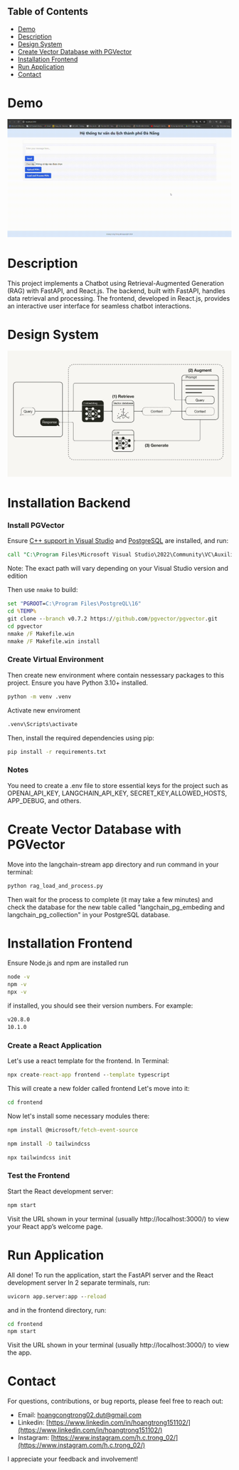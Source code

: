 ## Table of Contents
- [Demo](#demo)
- [Description](#description)
- [Design System](#design-system)
- [Create Vector Database with PGVector](#vector-database)
- [Installation Frontend](#installation-frontend)
- [Run Application](#run-application)
- [Contact](#contact)

# Demo
![Demo](./chatbot.gif)
# Description
This project implements a Chatbot using Retrieval-Augmented Generation (RAG) with FastAPI, and React.js. The backend, built with FastAPI, handles data retrieval and processing. The frontend, developed in React.js, provides an interactive user interface for seamless chatbot interactions.

# Design System
![Desigin System](./design-system.jpg)

# Installation Backend
### Install PGVector

Ensure [C++ support in Visual Studio](https://learn.microsoft.com/en-us/cpp/build/building-on-the-command-line?view=msvc-170#download-and-install-the-tools) and [PostgreSQL](https://www.postgresql.org/download/windows/) are installed, and run:

```cmd
call "C:\Program Files\Microsoft Visual Studio\2022\Community\VC\Auxiliary\Build\vcvars64.bat"
```

Note: The exact path will vary depending on your Visual Studio version and edition

Then use `nmake` to build:

```cmd
set "PGROOT=C:\Program Files\PostgreQL\16"
cd %TEMP%
git clone --branch v0.7.2 https://github.com/pgvector/pgvector.git
cd pgvector
nmake /F Makefile.win
nmake /F Makefile.win install
```
### Create Virtual Environment
Then create new environment where contain nessessary packages to this project.
Ensure you have Python 3.10+ installed.
```cmd
python -m venv .venv
```
Activate new enviroment
```cmd
.venv\Scripts\activate
```
Then, install the required dependencies using pip:
```cmd
pip install -r requirements.txt
```
### Notes
You need to create a .env file to store essential keys for the project such as OPENAI_API_KEY, LANGCHAIN_API_KEY, SECRET_KEY,ALLOWED_HOSTS, APP_DEBUG,  and others.

# Create Vector Database with PGVector
Move into the langchain-stream app directory and run command in your terminal:
```cmd
python rag_load_and_process.py
```
Then wait for the process to complete (it may take a few minutes) and check the database for the new table called "langchain_pg_embeding and langchain_pg_collection" in your PostgreSQL database.

# Installation Frontend
Ensure Node.js and npm are installed
run
```cmd
node -v
npm -v
npx -v
```
if installed, you should see their version numbers. For example:
```cmd
v20.8.0
10.1.0
```
### Create a React Application
Let's use a react template for the frontend. In Terminal:
```cmd
npx create-react-app frontend --template typescript
```
This will create a new folder called frontend
Let's move into it:
```cmd
cd frontend
```
Now let's install some necessary modules there:
```cmd
npm install @microsoft/fetch-event-source
```
```cmd
npm install -D tailwindcss
```
```cmd
npx tailwindcss init
```
### Test the Frontend
Start the React development server:
```cmd
npm start
```
Visit the URL shown in your terminal (usually http://localhost:3000/) to view your React app’s welcome page.

# Run Application
All done! To run the application, start the FastAPI server and the React development server
In 2 separate terminals, run:
```cmd
uvicorn app.server:app --reload
```
and in the frontend directory, run:
```cmd
cd frontend
npm start
```
Visit the URL shown in your terminal (usually http://localhost:3000/) to view the app.

# Contact
For questions, contributions, or bug reports, please feel free to reach out:

- Email: [hoangcongtrong02.dut@gmail.com](hoangcongtrong02.dut@gmail.com)
- Linkedin: [https://www.linkedin.com/in/hoangtrong151102/](https://www.linkedin.com/in/hoangtrong151102/)
- Instagram: [https://www.instagram.com/h.c.trong_02/](https://www.instagram.com/h.c.trong_02/)

I appreciate your feedback and involvement!




